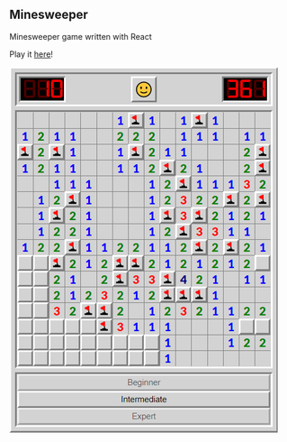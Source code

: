 ## Minesweeper

Minesweeper game written with React

Play it [here](https://oleksandryehorov.github.io/minesweeper)!

![Screenshot](docs/images/screenshot.png)
